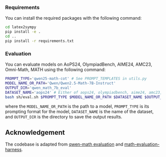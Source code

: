 ### Requirements
You can install the required packages with the following command:
```bash
cd latex2sympy
pip install -e .
cd ..
pip install -r requirements.txt 
```

### Evaluation
You can evaluate models on AoPS24, OlympiadBench, AIME24, AMC23, Omni-Math, MATH using the following command:
```bash
PROMPT_TYPE='qwen25-math-cot' # See PROMPT_TEMPLATES in utils.py
MODEL_NAME_OR_PATH='Qwen/Qwen2.5-Math-7B-Instruct'
OUTPUT_DIR='qwen_math_7b_eval'
DATASET_NAME='aops24' # Either of aops24, olympiadbench, aime24, amc23, omni_math, math
bash sh/eval.sh $PROMPT_TYPE $MODEL_NAME_OR_PATH $DATASET_NAME $OUTPUT_DIR
```
where the `MODEL_NAME_OR_PATH` is the path to a model, `PROMPT_TYPE` is its prompting format for the model, `DATASET_NAME` is the name of the dataset, and `OUTPUT_DIR` is the directory to save the output results.

## Acknowledgement

The codebase is adapted from [qwen-math evaluation](https://github.com/QwenLM/Qwen2.5-Math/tree/main/evaluation) and [math-evaluation-harness](https://github.com/ZubinGou/math-evaluation-harness).
